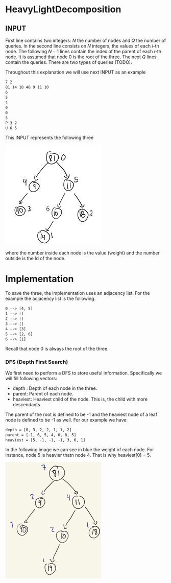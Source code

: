 # HeavyLightDecomposition


## INPUT

First line contains two integers: $N$ the number of nodes and $Q$ the number of queries. In the second line consists on $N$ integers, the values of each $i$-th node. The following $N-1$ lines contain the index of the parent of each $i$-th node. It is assumed that node 0 is the root of the three. The next $Q$ lines contain the queries. There are two types of queries (TODO). 

Throughout this explanation we will use next INPUT as an example 

```shell
7 2
81 14 18 40 9 11 10
6
5
4
0
0
5
P 3 2
U 6 5
```


This INPUT represents the following three

<img src="images/fig1.PNG" alt="drawing" width="300"/>

where the number inside each node is the value (weight) and the number outside is the Id of the node. 

# Implementation

To save the three, the implementation uses an adjacency list. For the example the adjacency list is the following. 

```shell
0 --> [4, 5]
1 --> []
2 --> []
3 --> []
4 --> [3]
5 --> [2, 6]
6 --> [1]
```

Recall that node 0 is always the root of the three. 

### DFS (Depth First Search)

We first need to perform a DFS to store useful information. Specifically we will fill following vectors:
- depth : Depth of each node in the three.
- parent: Parent of each node.
- heaviest: Heaviest child of the node. This is, the child with more descendants.

The parent of the root is defined to be -1 and the heaviest node of a leaf node is defined to be -1 as well. For our example we have:

```shell
depth = [0, 3, 2, 2, 1, 1, 2]
parent = [-1, 6, 5, 4, 0, 0, 5]
heaviest = [5, -1, -1, -1, 3, 6, 1]
```


In the following image we can see in blue the weight of each node. For instance, node 5 is heavier thatn node 4. That is why heaviest[0] = 5. 

<img src="images/fig2.PNG" alt="drawing" width="300"/>
